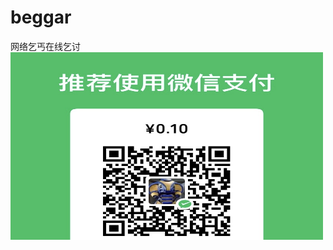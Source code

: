 # beggar
网络乞丐在线乞讨
<img src="https://github.com/zhangOranges/beggar/blob/main/0BA46A94-D495-4AFF-BEFD-CFD1AC20888F_1_201_a.jpeg" alt="图片描述" width="500" height="300">
